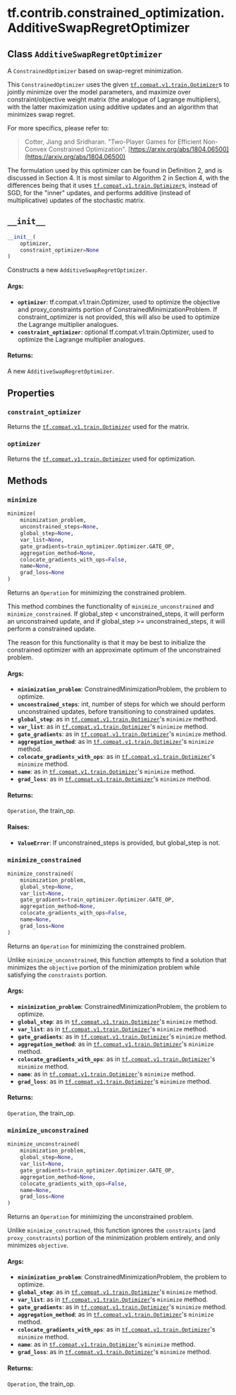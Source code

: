 <div itemscope itemtype="http://developers.google.com/ReferenceObject">
<meta itemprop="name" content="tf.contrib.constrained_optimization.AdditiveSwapRegretOptimizer" />
<meta itemprop="path" content="Stable" />
<meta itemprop="property" content="constraint_optimizer"/>
<meta itemprop="property" content="optimizer"/>
<meta itemprop="property" content="__init__"/>
<meta itemprop="property" content="minimize"/>
<meta itemprop="property" content="minimize_constrained"/>
<meta itemprop="property" content="minimize_unconstrained"/>
</div>

# tf.contrib.constrained_optimization.AdditiveSwapRegretOptimizer

## Class `AdditiveSwapRegretOptimizer`

A `ConstrainedOptimizer` based on swap-regret minimization.



<!-- Placeholder for "Used in" -->

This `ConstrainedOptimizer` uses the given <a href="../../../tf/train/Optimizer.md"><code>tf.compat.v1.train.Optimizer</code></a>s to
jointly
minimize over the model parameters, and maximize over constraint/objective
weight matrix (the analogue of Lagrange multipliers), with the latter
maximization using additive updates and an algorithm that minimizes swap
regret.

For more specifics, please refer to:

> Cotter, Jiang and Sridharan. "Two-Player Games for Efficient Non-Convex
> Constrained Optimization".
> [https://arxiv.org/abs/1804.06500](https://arxiv.org/abs/1804.06500)

The formulation used by this optimizer can be found in Definition 2, and is
discussed in Section 4. It is most similar to Algorithm 2 in Section 4, with
the differences being that it uses <a href="../../../tf/train/Optimizer.md"><code>tf.compat.v1.train.Optimizer</code></a>s, instead of
SGD, for
the "inner" updates, and performs additive (instead of multiplicative) updates
of the stochastic matrix.

<h2 id="__init__"><code>__init__</code></h2>

``` python
__init__(
    optimizer,
    constraint_optimizer=None
)
```

Constructs a new `AdditiveSwapRegretOptimizer`.


#### Args:


* <b>`optimizer`</b>: tf.compat.v1.train.Optimizer, used to optimize the objective
  and proxy_constraints portion of ConstrainedMinimizationProblem. If
  constraint_optimizer is not provided, this will also be used to optimize
  the Lagrange multiplier analogues.
* <b>`constraint_optimizer`</b>: optional tf.compat.v1.train.Optimizer, used to
  optimize the Lagrange multiplier analogues.


#### Returns:

A new `AdditiveSwapRegretOptimizer`.




## Properties

<h3 id="constraint_optimizer"><code>constraint_optimizer</code></h3>

Returns the <a href="../../../tf/train/Optimizer.md"><code>tf.compat.v1.train.Optimizer</code></a> used for the matrix.


<h3 id="optimizer"><code>optimizer</code></h3>

Returns the <a href="../../../tf/train/Optimizer.md"><code>tf.compat.v1.train.Optimizer</code></a> used for optimization.




## Methods

<h3 id="minimize"><code>minimize</code></h3>

``` python
minimize(
    minimization_problem,
    unconstrained_steps=None,
    global_step=None,
    var_list=None,
    gate_gradients=train_optimizer.Optimizer.GATE_OP,
    aggregation_method=None,
    colocate_gradients_with_ops=False,
    name=None,
    grad_loss=None
)
```

Returns an `Operation` for minimizing the constrained problem.

This method combines the functionality of `minimize_unconstrained` and
`minimize_constrained`. If global_step < unconstrained_steps, it will
perform an unconstrained update, and if global_step >= unconstrained_steps,
it will perform a constrained update.

The reason for this functionality is that it may be best to initialize the
constrained optimizer with an approximate optimum of the unconstrained
problem.

#### Args:


* <b>`minimization_problem`</b>: ConstrainedMinimizationProblem, the problem to
  optimize.
* <b>`unconstrained_steps`</b>: int, number of steps for which we should perform
  unconstrained updates, before transitioning to constrained updates.
* <b>`global_step`</b>: as in <a href="../../../tf/train/Optimizer.md"><code>tf.compat.v1.train.Optimizer</code></a>'s `minimize` method.
* <b>`var_list`</b>: as in <a href="../../../tf/train/Optimizer.md"><code>tf.compat.v1.train.Optimizer</code></a>'s `minimize` method.
* <b>`gate_gradients`</b>: as in <a href="../../../tf/train/Optimizer.md"><code>tf.compat.v1.train.Optimizer</code></a>'s `minimize` method.
* <b>`aggregation_method`</b>: as in <a href="../../../tf/train/Optimizer.md"><code>tf.compat.v1.train.Optimizer</code></a>'s `minimize`
  method.
* <b>`colocate_gradients_with_ops`</b>: as in <a href="../../../tf/train/Optimizer.md"><code>tf.compat.v1.train.Optimizer</code></a>'s
  `minimize` method.
* <b>`name`</b>: as in <a href="../../../tf/train/Optimizer.md"><code>tf.compat.v1.train.Optimizer</code></a>'s `minimize` method.
* <b>`grad_loss`</b>: as in <a href="../../../tf/train/Optimizer.md"><code>tf.compat.v1.train.Optimizer</code></a>'s `minimize` method.


#### Returns:

`Operation`, the train_op.



#### Raises:


* <b>`ValueError`</b>: If unconstrained_steps is provided, but global_step is not.

<h3 id="minimize_constrained"><code>minimize_constrained</code></h3>

``` python
minimize_constrained(
    minimization_problem,
    global_step=None,
    var_list=None,
    gate_gradients=train_optimizer.Optimizer.GATE_OP,
    aggregation_method=None,
    colocate_gradients_with_ops=False,
    name=None,
    grad_loss=None
)
```

Returns an `Operation` for minimizing the constrained problem.

Unlike `minimize_unconstrained`, this function attempts to find a solution
that minimizes the `objective` portion of the minimization problem while
satisfying the `constraints` portion.

#### Args:


* <b>`minimization_problem`</b>: ConstrainedMinimizationProblem, the problem to
  optimize.
* <b>`global_step`</b>: as in <a href="../../../tf/train/Optimizer.md"><code>tf.compat.v1.train.Optimizer</code></a>'s `minimize` method.
* <b>`var_list`</b>: as in <a href="../../../tf/train/Optimizer.md"><code>tf.compat.v1.train.Optimizer</code></a>'s `minimize` method.
* <b>`gate_gradients`</b>: as in <a href="../../../tf/train/Optimizer.md"><code>tf.compat.v1.train.Optimizer</code></a>'s `minimize` method.
* <b>`aggregation_method`</b>: as in <a href="../../../tf/train/Optimizer.md"><code>tf.compat.v1.train.Optimizer</code></a>'s `minimize`
  method.
* <b>`colocate_gradients_with_ops`</b>: as in <a href="../../../tf/train/Optimizer.md"><code>tf.compat.v1.train.Optimizer</code></a>'s
  `minimize` method.
* <b>`name`</b>: as in <a href="../../../tf/train/Optimizer.md"><code>tf.compat.v1.train.Optimizer</code></a>'s `minimize` method.
* <b>`grad_loss`</b>: as in <a href="../../../tf/train/Optimizer.md"><code>tf.compat.v1.train.Optimizer</code></a>'s `minimize` method.


#### Returns:

`Operation`, the train_op.


<h3 id="minimize_unconstrained"><code>minimize_unconstrained</code></h3>

``` python
minimize_unconstrained(
    minimization_problem,
    global_step=None,
    var_list=None,
    gate_gradients=train_optimizer.Optimizer.GATE_OP,
    aggregation_method=None,
    colocate_gradients_with_ops=False,
    name=None,
    grad_loss=None
)
```

Returns an `Operation` for minimizing the unconstrained problem.

Unlike `minimize_constrained`, this function ignores the `constraints` (and
`proxy_constraints`) portion of the minimization problem entirely, and only
minimizes `objective`.

#### Args:


* <b>`minimization_problem`</b>: ConstrainedMinimizationProblem, the problem to
  optimize.
* <b>`global_step`</b>: as in <a href="../../../tf/train/Optimizer.md"><code>tf.compat.v1.train.Optimizer</code></a>'s `minimize` method.
* <b>`var_list`</b>: as in <a href="../../../tf/train/Optimizer.md"><code>tf.compat.v1.train.Optimizer</code></a>'s `minimize` method.
* <b>`gate_gradients`</b>: as in <a href="../../../tf/train/Optimizer.md"><code>tf.compat.v1.train.Optimizer</code></a>'s `minimize` method.
* <b>`aggregation_method`</b>: as in <a href="../../../tf/train/Optimizer.md"><code>tf.compat.v1.train.Optimizer</code></a>'s `minimize`
  method.
* <b>`colocate_gradients_with_ops`</b>: as in <a href="../../../tf/train/Optimizer.md"><code>tf.compat.v1.train.Optimizer</code></a>'s
  `minimize` method.
* <b>`name`</b>: as in <a href="../../../tf/train/Optimizer.md"><code>tf.compat.v1.train.Optimizer</code></a>'s `minimize` method.
* <b>`grad_loss`</b>: as in <a href="../../../tf/train/Optimizer.md"><code>tf.compat.v1.train.Optimizer</code></a>'s `minimize` method.


#### Returns:

`Operation`, the train_op.




